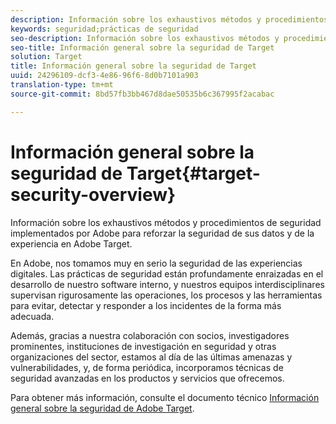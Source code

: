 ```yaml
---
description: Información sobre los exhaustivos métodos y procedimientos de seguridad implementados por Adobe para reforzar la seguridad de sus datos y de la experiencia en Adobe Target.
keywords: seguridad;prácticas de seguridad
seo-description: Información sobre los exhaustivos métodos y procedimientos de seguridad implementados por Adobe para reforzar la seguridad de sus datos y de la experiencia en Adobe Target.
seo-title: Información general sobre la seguridad de Target
solution: Target
title: Información general sobre la seguridad de Target
uuid: 24296109-dcf3-4e86-96f6-8d0b7101a903
translation-type: tm+mt
source-git-commit: 8bd57fb3bb467d8dae50535b6c367995f2acabac

---
```



# Información general sobre la seguridad de Target{#target-security-overview}

Información sobre los exhaustivos métodos y procedimientos de seguridad implementados por Adobe para reforzar la seguridad de sus datos y de la experiencia en Adobe Target.

En Adobe, nos tomamos muy en serio la seguridad de las experiencias digitales. Las prácticas de seguridad están profundamente enraizadas en el desarrollo de nuestro software interno, y nuestros equipos interdisciplinares supervisan rigurosamente las operaciones, los procesos y las herramientas para evitar, detectar y responder a los incidentes de la forma más adecuada.

Además, gracias a nuestra colaboración con socios, investigadores prominentes, instituciones de investigación en seguridad y otras organizaciones del sector, estamos al día de las últimas amenazas y vulnerabilidades, y, de forma periódica, incorporamos técnicas de seguridad avanzadas en los productos y servicios que ofrecemos.

Para obtener más información, consulte el documento técnico [Información general sobre la seguridad de Adobe Target](https://wwwimages.adobe.com/content/dam/Adobe/en/security/pdfs/AdobeTargetSecurityOverview.pdf).
